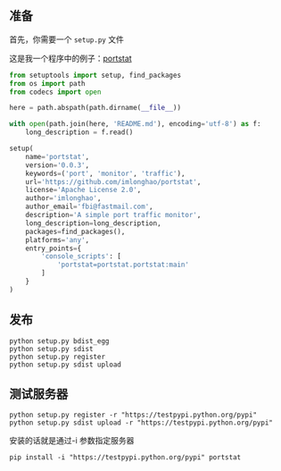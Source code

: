 <!--
发布 Python 库到 pypi 服务器
首先，你需要一个setup.py文件
1497687408
-->

## 准备

首先，你需要一个 `setup.py` 文件

这是我一个程序中的例子：[portstat](https://github.com/imlonghao/portstat)

```python
from setuptools import setup, find_packages
from os import path
from codecs import open

here = path.abspath(path.dirname(__file__))

with open(path.join(here, 'README.md'), encoding='utf-8') as f:
    long_description = f.read()

setup(
    name='portstat',
    version='0.0.3',
    keywords=('port', 'monitor', 'traffic'),
    url='https://github.com/imlonghao/portstat',
    license='Apache License 2.0',
    author='imlonghao',
    author_email='fbi@fastmail.com',
    description='A simple port traffic monitor',
    long_description=long_description,
    packages=find_packages(),
    platforms='any',
    entry_points={
        'console_scripts': [
            'portstat=portstat.portstat:main'
        ]
    }
)
```

## 发布

```
python setup.py bdist_egg
python setup.py sdist
python setup.py register
python setup.py sdist upload
```

## 测试服务器

```
python setup.py register -r "https://testpypi.python.org/pypi"
python setup.py sdist upload -r "https://testpypi.python.org/pypi"
```

安装的话就是通过-i 参数指定服务器

```
pip install -i "https://testpypi.python.org/pypi" portstat
```
